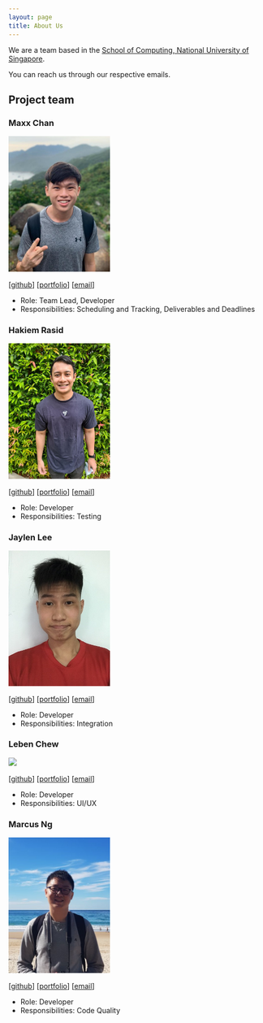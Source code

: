 ```yaml
---
layout: page
title: About Us
---
```


We are a team based in the [School of Computing, National University of Singapore](http://www.comp.nus.edu.sg).

You can reach us through our respective emails.

## Project team

### Maxx Chan

<img src="images/maxxyh.png" width="200px">

[[github](https://github.com/maxxyh)]
[[portfolio](team/maxxyh.md)]
[[email](mailto:maxxchan@u.nus.edu)]

* Role: Team Lead, Developer
* Responsibilities: Scheduling and Tracking, Deliverables and Deadlines

### Hakiem Rasid

<img src="images/hakiem526.png" width="200px">

[[github](http://github.com/hakiem526)]
[[portfolio](team/hakiem526.md)]
[[email](mailto:e0325825@u.nus.edu)]

* Role: Developer
* Responsibilities: Testing

### Jaylen Lee

<img src="images/jaylenlee.png" width="200px">

[[github](http://github.com/Jaylenlee)]
[[portfolio](team/jaylenlee.md)]
[[email](mailto:e0424677@u.nus.edu)]

* Role: Developer
* Responsibilities: Integration

### Leben Chew

<img src="images/lebencwb.png" width="200px">

[[github](http://github.com/lebencwb)]
[[portfolio](team/lebencwb.md)]
[[email](mailto:leben.chew@u.nus.edu)]

* Role: Developer
* Responsibilities: UI/UX

### Marcus Ng

<img src="images/marcus2k.png" width="200px">

[[github](http://github.com/marcus2k)]
[[portfolio](team/marcus2k.md)]
[[email](mailto:marcus@u.nus.edu)]

* Role: Developer
* Responsibilities: Code Quality
